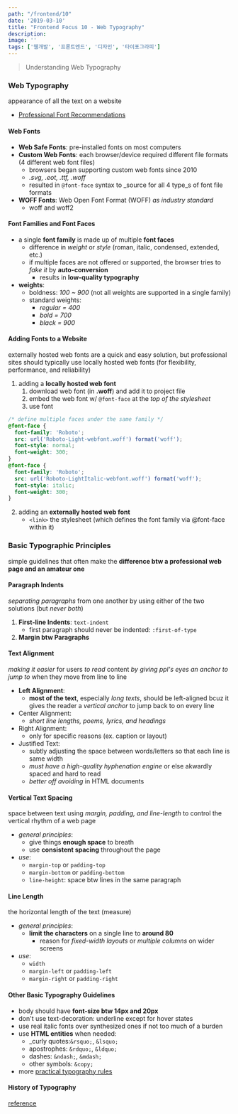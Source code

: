 ```yaml
---
path: "/frontend/10"
date: '2019-03-10'
title: "Frontend Focus 10 - Web Typography"
description: 
image: ''
tags: ['웹개발', '프론트엔드', '디자인', '타이포그라피']
---
```

> Understanding Web Typography

### Web Typography
appearance of all the text on a website
- [Professional Font Recommendations](https://practicaltypography.com/font-recommendations.html)

#### Web Fonts
- __Web Safe Fonts__: pre-installed fonts on most computers
- __Custom Web Fonts__: each browser/device required different file formats (4 different web font files)
    - browsers began supporting custom web fonts since 2010
    - _.svg, .eot, .ttf, .woff_
    - resulted in `@font-face` syntax to _source for all 4 type_s of font file formats
- __WOFF Fonts__: Web Open Font Format (WOFF) _as industry standard_
    - woff and woff2

#### Font Families and Font Faces
- a single __font family__ is made up of multiple __font faces__
    - difference in _weight_ or _style_ (roman, italic, condensed, extended, etc.)
    - if multiple faces are not offered or supported, the browser tries to _fake it_ by __auto-conversion__
        - results in __low-quality typography__
- __weights__:
    - boldness: _100 ~ 900_ (not all weights are supported in a single family)
    - standard weights:
        - _regular = 400_
        - _bold = 700_
        - _black = 900_

#### Adding Fonts to a Website
externally hosted web fonts are a quick and easy solution, but professional sites should typically use locally hosted web fonts (for flexibility, performance, and reliability)
1. adding a __locally hosted web font__
    1. download web font (in __.woff__) and add it to project file
    2. embed the web font w/ `@font-face` at the _top of the stylesheet_
    3. use font
```css
/* define multiple faces under the same family */
@font-face {
  font-family: 'Roboto';
  src: url('Roboto-Light-webfont.woff') format('woff');
  font-style: normal;
  font-weight: 300;
}
@font-face {
  font-family: 'Roboto';
  src: url('Roboto-LightItalic-webfont.woff') format('woff');
  font-style: italic;
  font-weight: 300;
}
```
2. adding an __externally hosted web font__
    - `<link>` the stylesheet (which defines the font family via @font-face within it)

### Basic Typographic Principles
simple guidelines that often make the __difference btw a professional web page and an amateur one__

#### Paragraph Indents
_separating paragraphs_ from one another by using either of the two solutions (but _never both_)
1. __First-line Indents__: `text-indent`
    - first paragraph should never be indented: `:first-of-type`
2. __Margin btw Paragraphs__

#### Text Alignment
_making it easier_ for users _to read_ content _by giving ppl's eyes an anchor to jump to_ when they move from line to line
- __Left Alignment__:
    - __most of the text__, especially _long texts_, should be left-aligned bcuz it gives the reader a _vertical anchor_ to jump back to on every line
- Center Alignment:
    - _short line lengths, poems, lyrics, and headings_
- Right Alignment:
    - only for specific reasons (ex. caption or layout)
- Justified Text:
    - subtly adjusting the space between words/letters so that each line is same width
    - _must have a high-quality hyphenation engine_ or else akwardly spaced and hard to read
    - _better off avoiding_ in HTML documents

#### Vertical Text Spacing
space between text using _margin, padding, and line-length_
to control the vertical rhythm of a web page
- _general principles_:
    - give things __enough space__ to breath
    - use __consistent spacing__ throughout the page
- _use_: 
    - `margin-top` or `padding-top`
    - `margin-bottom` or `padding-bottom`
    - `line-height`: space btw lines in the same paragraph

#### Line Length
the horizontal length of the text (measure)
- _general principles_:
    - __limit the characters__ on a single line to __around 80__
        - reason for _fixed-width layouts_ or _multiple columns_ on wider screens
- _use_:
    - `width`
    - `margin-left` or `padding-left`
    - `margin-right` or `padding-right`

#### Other Basic Typography Guidelines
- body should have __font-size btw 14px and 20px__
- don't use text-decoration: underline except for hover states
- use real italic fonts over synthesized ones if not too much of a burden
- use __HTML entities__ when needed:
    - _curly quotes:`&rsquo;`, `&lsquo;`
    - apostrophes: `&rdquo;`, `&ldquo;`
    - dashes: `&ndash;`, `&mdash;`
    - other symbols: `&copy;`
- more [practical typography rules](https://practicaltypography.com/summary-of-key-rules.html)

#### History of Typography
[reference](https://internetingishard.com/html-and-css/web-typography/example/final/history.html)